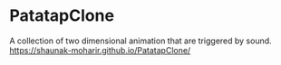 # PatatapClone
A collection of two dimensional animation that are triggered by sound.
https://shaunak-moharir.github.io/PatatapClone/
